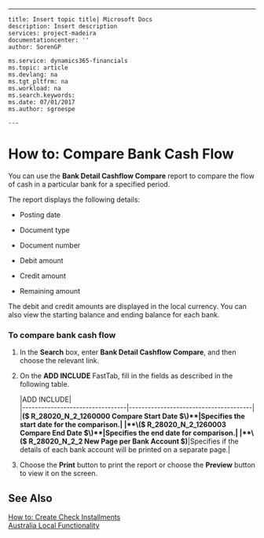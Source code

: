 ---
    title: Insert topic title| Microsoft Docs
    description: Insert description
    services: project-madeira
    documentationcenter: ''
    author: SorenGP

    ms.service: dynamics365-financials
    ms.topic: article
    ms.devlang: na
    ms.tgt_pltfrm: na
    ms.workload: na
    ms.search.keywords:
    ms.date: 07/01/2017
    ms.author: sgroespe

    ---
# How to: Compare Bank Cash Flow
You can use the **Bank Detail Cashflow Compare** report to compare the flow of cash in a particular bank for a specified period.  
  
 The report displays the following details:  
  
-   Posting date  
  
-   Document type  
  
-   Document number  
  
-   Debit amount  
  
-   Credit amount  
  
-   Remaining amount  
  
 The debit and credit amounts are displayed in the local currency. You can also view the starting balance and ending balance for each bank.  
  
### To compare bank cash flow  
  
1.  In the **Search** box, enter **Bank Detail Cashflow Compare**, and then choose the relevant link.  
  
2.  On the **ADD INCLUDE<!--[!INCLUDE[bp_optionsheading](../../includes/bp_optionsheading_md.md)]-->** FastTab, fill in the fields as described in the following table.  
  
    |ADD INCLUDE<!--[!INCLUDE[bp_tablefield](../../includes/bp_tabledescription_md.md)]-->|  
    |---------------------------------|---------------------------------------|  
    |**\($ R\_28020\_N\_2\_1260000 Compare Start Date $\)**|Specifies the start date for the comparison.|  
    |**\($ R\_28020\_N\_2\_1260003 Compare End Date $\)**|Specifies the end date for comparison.|  
    |**\($ R\_28020\_N\_2\_2 New Page per Bank Account $\)**|Specifies if the details of each bank account will be printed on a separate page.|  
  
3.  Choose the **Print** button to print the report or choose the **Preview** button to view it on the screen.  
  
## See Also  
 [How to: Create Check Installments](../how-to-create-check-installments.md)   
 [Australia Local Functionality](../australia-local-functionality.md)